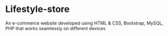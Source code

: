 # Lifestyle-store
An e-commerce website developed using HTML &amp; CSS, Bootstrap, MySQL, PHP that works seamlessly on different devices
